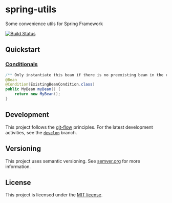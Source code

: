 # spring-utils
Some convenience utils for Spring Framework

[![Build Status](https://travis-ci.com/kburger/spring-utils.svg?branch=master)](https://travis-ci.com/kburger/spring-utils)

## Quickstart
### [Conditionals](https://docs.spring.io/spring/docs/current/javadoc-api/org/springframework/context/annotation/Conditional.html)
```java
/** Only instantiate this bean if there is no preexisting bean in the context. */
@Bean
@Condition(ExistingBeanCondition.class)
public MyBean myBean() {
    return new MyBean();
}
```

## Development
This project follows the [git-flow](https://nvie.com/posts/a-successful-git-branching-model/) principles. For the latest development activities, see the [`develop`](/../../tree/develop) branch.

## Versioning
This project uses semantic versioning. See [semver.org](https://semver.org/) for more information.

## License
This project is licensed under the [MIT license](LICENSE).
